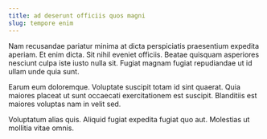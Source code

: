 ```yaml
---
title: ad deserunt officiis quos magni
slug: tempore enim
---
```


Nam recusandae pariatur minima at dicta perspiciatis praesentium expedita aperiam. Et enim dicta. Sit nihil eveniet officiis. Beatae quisquam asperiores nesciunt culpa iste iusto nulla sit. Fugiat magnam fugiat repudiandae ut id ullam unde quia sunt.

Earum eum doloremque. Voluptate suscipit totam id sint quaerat. Quia maiores placeat ut sunt occaecati exercitationem est suscipit. Blanditiis est maiores voluptas nam in velit sed.

Voluptatum alias quis. Aliquid fugiat expedita fugiat quo aut. Molestias ut mollitia vitae omnis.
